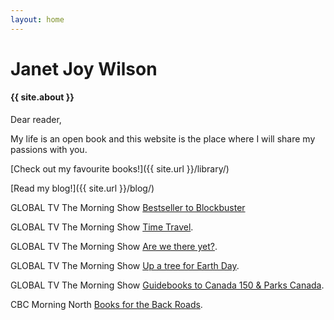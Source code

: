 ```yaml
---
layout: home
---
```


# Janet Joy Wilson

#### {{ site.about }}

Dear reader,

My life is an open book and this website is the place where I will share my passions with you.

[Check out my favourite books!]({{ site.url }}/library/)

[Read my blog!]({{ site.url }}/blog/)

<i class="fa fa-television" aria-hidden="true"></i> GLOBAL TV The Morning Show [Bestseller to Blockbuster](http://globalnews.ca/video/3648191/is-your-favourite-bestselling-book-going-to-make-the-transition-to-the-big-screen)

<i class="fa fa-television" aria-hidden="true"></i> GLOBAL TV The Morning Show [Time Travel](http://globalnews.ca/video/3538843/janet-joys-june-books-you-have-to-read).

<i class="fa fa-television" aria-hidden="true"></i> GLOBAL TV The Morning Show [Are we there yet?](http://globalnews.ca/video/3457965/reading-your-road-trip-away).

<i class="fa fa-television" aria-hidden="true"></i> GLOBAL TV The Morning Show [Up a tree for Earth Day](http://globalnews.ca/video/3370907/janet-joy-wilsons-earth-day-books).

<i class="fa fa-television" aria-hidden="true"></i> GLOBAL TV The Morning Show [Guidebooks to Canada 150 & Parks Canada](http://globalnews.ca/video/3164714/books-to-celebrate-canadas-150th-birthday).

<i class="fa fa-microphone" aria-hidden="true"></i> CBC Morning North [Books for the Back Roads](http://www.cbc.ca/player/play/825912899683/ ).
